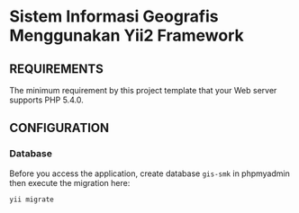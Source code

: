 Sistem Informasi Geografis Menggunakan Yii2 Framework
=====================================================

REQUIREMENTS
------------
The minimum requirement by this project template that your Web server supports PHP 5.4.0.

CONFIGURATION
-------------

### Database

Before you access the application, create database `gis-smk` in phpmyadmin then execute the migration here:
~~~
yii migrate
~~~
